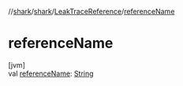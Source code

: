//[shark](../../../index.md)/[shark](../index.md)/[LeakTraceReference](index.md)/[referenceName](reference-name.md)

# referenceName

[jvm]\
val [referenceName](reference-name.md): [String](https://kotlinlang.org/api/latest/jvm/stdlib/kotlin/-string/index.html)
